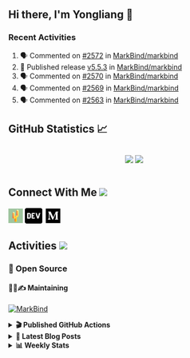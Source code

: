 ## Hi there, I'm Yongliang 👋

### Recent Activities

<!--START_SECTION:activity-->
1. 🗣 Commented on [#2572](https://github.com/MarkBind/markbind/pull/2572#issuecomment-2344386004) in [MarkBind/markbind](https://github.com/MarkBind/markbind)
2. 🚀 Published release [v5.5.3](https://github.com/MarkBind/markbind/releases/tag/v5.5.3) in [MarkBind/markbind](https://github.com/MarkBind/markbind)
3. 🗣 Commented on [#2570](https://github.com/MarkBind/markbind/issues/2570#issuecomment-2328860027) in [MarkBind/markbind](https://github.com/MarkBind/markbind)
4. 🗣 Commented on [#2569](https://github.com/MarkBind/markbind/pull/2569#issuecomment-2328848443) in [MarkBind/markbind](https://github.com/MarkBind/markbind)
5. 🗣 Commented on [#2563](https://github.com/MarkBind/markbind/issues/2563#issuecomment-2244793803) in [MarkBind/markbind](https://github.com/MarkBind/markbind)
<!--END_SECTION:activity-->

## GitHub Statistics :chart_with_upwards_trend:
<div align="center">
<div style="display: flex; align-items: center; justify-content: center;">

[![](https://github-readme-stats-tlylt.vercel.app/api?username=tlylt&show_icons=true&theme=tokyonight&hide_border=true&locale=en)](https://github.com/tlylt)
[![](https://github-readme-streak-stats.herokuapp.com/?user=tlylt&theme=tokyonight&hide_border=true)](https://github.com/tlylt)
</div>
</div>

## Connect With Me <img src="https://media.giphy.com/media/2wh5K5yE3ulp3xgYcG/giphy-downsized.gif" width="30">

<a href="https://www.yongliangliu.com/" target="_blank"><img align="center" src="static/site-icon.png" alt="yongliangliu.com" height="29" width="29" /></a>
<a href="https://dev.to/tlylt" target="_blank"><img align="center" src="static/dev-badge.svg" alt="dev.to/tlylt" height="35" width="35" /></a>
<a href="https://tlylt.medium.com" target="_blank"><img align="center" src="static/medium.png" alt="tlylt.medium.com" height="35" width="35" /></a>

## Activities <img src="https://media.giphy.com/media/WUlplcMpOCEmTGBtBW/giphy.gif" width="30">

### 🔭 Open Source

#### 👷‍♂️✍️ Maintaining
[![MarkBind](https://github-readme-stats-tlylt.vercel.app/api/pin/?username=markbind&repo=markbind)](https://github.com/MarkBind/markbind)

<details>
<summary> <b>🎬 Published GitHub Actions </b> </summary>

[![install-graphviz](https://github-readme-stats-tlylt.vercel.app/api/pin/?username=tlylt&repo=install-graphviz)](https://github.com/tlylt/install-graphviz)

[![reposense-action](https://github-readme-stats-tlylt.vercel.app/api/pin/?username=tlylt&repo=reposense-action)](https://github.com/tlylt/reposense-action)

[![markbin-action](https://github-readme-stats-tlylt.vercel.app/api/pin/?username=markbind&repo=markbind-action)](https://github.com/MarkBind/markbind-action)

</details>

<details>
<summary> <b>📕 Latest Blog Posts</b> </summary>

<!-- BLOG-POST-LIST:START -->
- [Useful Computer Science Modules](https://yongliangliu.com/blog/useful-cs-mods-after-grad)
- [The 2 x 2 problem](https://yongliangliu.com/blog/2x2-problem)
- [On Keeping Task Descriptions Up to Date](https://yongliangliu.com/blog/on-keeping-task-descriptions-up-to-date)
- [Easy vs Right](https://yongliangliu.com/blog/easy-vs-right)
- [The Prebound Method and Sentinel Object Pattern in Python](https://yongliangliu.com/blog/prebound-sentinel-pattern-in-python)
<!-- BLOG-POST-LIST:END -->

</details>

<details>
<summary> <b>📊 Weekly Stats</b> </summary>

<!--START_SECTION:waka-->
![Code Time](http://img.shields.io/badge/Code%20Time-1%2C214%20hrs%2047%20mins-blue)

**🐱 My GitHub Data** 

> 📦 678.8 kB Used in GitHub's Storage 
 > 
> 🏆 301 Contributions in the Year 2024
 > 
> 🚫 Not Opted to Hire
 > 
> 📜 170 Public Repositories 
 > 
> 🔑 42 Private Repositories 
 > 
**I'm an Early 🐤** 

```text
🌞 Morning                3701 commits        ████████░░░░░░░░░░░░░░░░░   31.26 % 
🌆 Daytime                3139 commits        ███████░░░░░░░░░░░░░░░░░░   26.51 % 
🌃 Evening                4409 commits        █████████░░░░░░░░░░░░░░░░   37.24 % 
🌙 Night                  591 commits         █░░░░░░░░░░░░░░░░░░░░░░░░   04.99 % 
```
📅 **I'm Most Productive on Wednesday** 

```text
Monday                   1417 commits        ███░░░░░░░░░░░░░░░░░░░░░░   11.97 % 
Tuesday                  1883 commits        ████░░░░░░░░░░░░░░░░░░░░░   15.90 % 
Wednesday                2001 commits        ████░░░░░░░░░░░░░░░░░░░░░   16.90 % 
Thursday                 1538 commits        ███░░░░░░░░░░░░░░░░░░░░░░   12.99 % 
Friday                   1464 commits        ███░░░░░░░░░░░░░░░░░░░░░░   12.36 % 
Saturday                 1703 commits        ████░░░░░░░░░░░░░░░░░░░░░   14.38 % 
Sunday                   1834 commits        ████░░░░░░░░░░░░░░░░░░░░░   15.49 % 
```


📊 **This Week I Spent My Time On** 

```text
🕑︎ Time Zone: Asia/Singapore

💬 Programming Languages: 
Markdown                 2 hrs 56 mins       █████████████████████████   100.00 % 
```


 Last Updated on 21/09/2024 00:46:44 UTC
<!--END_SECTION:waka-->

</details>
